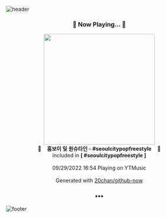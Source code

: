 ![header](https://capsule-render.vercel.app/api?type=wave&height=170&section=header&text=Hi.%20I'm%20SHIFT&fontColor=090707&fontAlignX=45&fontAlignY=65&fontSize=100)

<h3 align="center">🎵 Now Playing... 🎵</h3>
<p align="center">
  <a href="https://music.youtube.com/watch?v=9dtkOAdCPqw">
    <img width="300" src="https://lh3.googleusercontent.com/xMzyx3lVZAWCmZsYSboe1bbuS-qFmmPaPYRorxjFWjKxK33Dk9uTi1TOXFqTMU-F8wWUOpZ9NiSSGpdt-g">
  </a>
  <br>
  🎵&nbsp&nbsp&nbsp <b>홈보이 및 원슈타인 - #seoulcitypopfreestyle</b> &nbsp&nbsp&nbsp🎵
  <br>
  included in <b>[ #seoulcitypopfreestyle ]</b>
  
  <br />
  <br />
  09/29/2022 16:54 Playing on YTMusic
  <br />
  <br />
  Generated with <a href="https://github.com/20chan/github-now">20chan/github-now</a>
</p>

<h3 align="center">•••</h3>

![footer](https://capsule-render.vercel.app/api?type=wave&height=150&section=footer)
